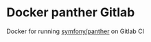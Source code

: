# Docker panther Gitlab

Docker for running [symfony/panther](https://github.com/symfony/panther) on Gitlab CI
